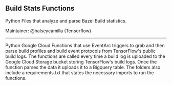 ## Build Stats Functions

Python Files that analyze and parse Bazel Build statistics.

Maintainer: @halseycamilla (Tensorflow)

* * *

Python Google Cloud Functions that use EventArc triggers to grab and then parse build profiles and build event protocols from TensorFlow's public build logs. The functions are called every time a build log is uploaded to the Google Cloud Storage bucket storing TensorFlow's build logs. Once the function parses the data it uploads it to a Bigquery table. The folders also include a requirements.txt that states the necessary imports to run the functions.
